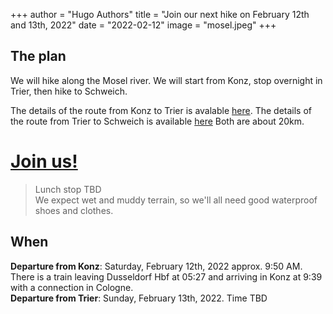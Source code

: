 +++
author = "Hugo Authors"
title = "Join our next hike on February 12th and 13th, 2022"
date = "2022-02-12"
image = "mosel.jpeg"
+++

## The plan
We will hike along the Mosel river. We will start from Konz, stop overnight in Trier, then hike to Schweich.

The details of the route from Konz to Trier is avalable [here](https://www.visitmosel.de/tour/moselsteig-etappe-04-konz-trier).
The details of the route from Trier to Schweich is available [here](https://www.visitmosel.de/tour/moselsteig-etappe-05-trier-schweich)
Both are about 20km.

# [Join us!](/join-us/)

> Lunch stop TBD   
> We expect wet and muddy terrain, so we'll all need good waterproof shoes and clothes.
  
## When
**Departure from Konz**: Saturday, February 12th, 2022 approx. 9:50 AM. There is a train leaving Dusseldorf Hbf at 05:27 and arriving in Konz at 9:39 with a connection in Cologne.     
**Departure from Trier**: Sunday, February 13th, 2022. Time TBD  
